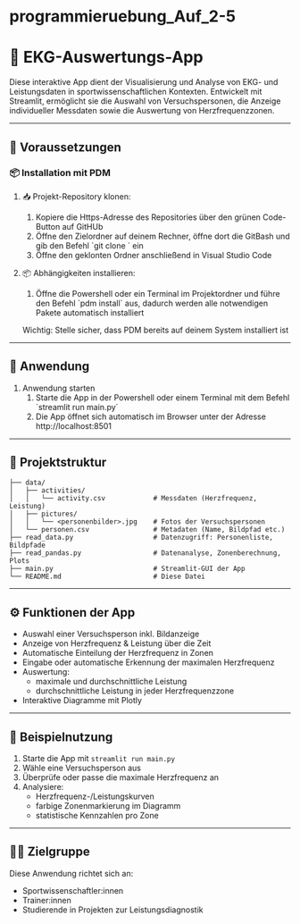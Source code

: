 # programmieruebung_Auf_2-5
# 🧠 EKG-Auswertungs-App

Diese interaktive App dient der Visualisierung und Analyse von EKG- und Leistungsdaten in sportwissenschaftlichen Kontexten. Entwickelt mit Streamlit, ermöglicht sie die Auswahl von Versuchspersonen, die Anzeige individueller Messdaten sowie die Auswertung von Herzfrequenzzonen.

---

## 🔧 Voraussetzungen

### 📦 Installation mit PDM

1. 📥 Projekt-Repository klonen:
    1. Kopiere die Https-Adresse des Repositories über den grünen Code-Button auf GitHUb
    2. Öffne den Zielordner auf deinem Rechner, öffne dort die GitBash und gib den Befehl `git clone <Https-Link>´ ein 
    3. Öffne den geklonten Ordner anschließend in Visual Studio Code 

2. 📦 Abhängigkeiten installieren:
    1. Öffne die Powershell oder ein Terminal im Projektordner und führe den Befehl `pdm install´ aus, dadurch werden alle notwendigen Pakete automatisch installiert 

    Wichtig: Stelle sicher, dass PDM bereits auf deinem System installiert ist

---

## 🚀 Anwendung 
1. Anwendung starten 
    1. Starte die App in der Powershell oder einem Terminal mit dem Befehl `streamlit run main.py´
    2. Die App öffnet sich automatisch im Browser unter der Adresse http://localhost:8501

---

## 🧭 Projektstruktur

```
├── data/
│   ├── activities/
│   │   └── activity.csv            # Messdaten (Herzfrequenz, Leistung)
│   ├── pictures/
│   │   └── <personenbilder>.jpg    # Fotos der Versuchspersonen
│   └── personen.csv                # Metadaten (Name, Bildpfad etc.)
├── read_data.py                    # Datenzugriff: Personenliste, Bildpfade
├── read_pandas.py                  # Datenanalyse, Zonenberechnung, Plots
├── main.py                         # Streamlit-GUI der App
└── README.md                       # Diese Datei
```

---

## ⚙️ Funktionen der App

- Auswahl einer Versuchsperson inkl. Bildanzeige
- Anzeige von Herzfrequenz & Leistung über die Zeit
- Automatische Einteilung der Herzfrequenz in Zonen
- Eingabe oder automatische Erkennung der maximalen Herzfrequenz
- Auswertung:
  - maximale und durchschnittliche Leistung
  - durchschnittliche Leistung in jeder Herzfrequenzzone
- Interaktive Diagramme mit Plotly

---

## 🧪 Beispielnutzung

1. Starte die App mit `streamlit run main.py`
2. Wähle eine Versuchsperson aus
3. Überprüfe oder passe die maximale Herzfrequenz an
4. Analysiere:
   - Herzfrequenz-/Leistungskurven
   - farbige Zonenmarkierung im Diagramm
   - statistische Kennzahlen pro Zone

---

## 👩‍🔬 Zielgruppe

Diese Anwendung richtet sich an:
- Sportwissenschaftler:innen
- Trainer:innen
- Studierende in Projekten zur Leistungsdiagnostik
